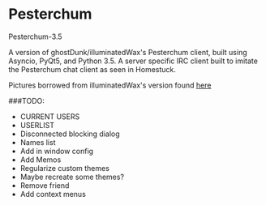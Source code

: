 # Pesterchum
Pesterchum-3.5

A version of ghostDunk/illuminatedWax's Pesterchum client, built using Asyncio, PyQt5, and Python 3.5.
A server specific IRC client built to imitate the Pesterchum chat client as seen in Homestuck.

Pictures borrowed from illuminatedWax's version found [here](https://github.com/illuminatedwax/pesterchum)



###TODO:
- CURRENT USERS
- USERLIST
- Disconnected blocking dialog
- Names list
- Add in window config
- Add Memos
- Regularize custom themes
- Maybe recreate some themes?
- Remove friend
- Add context menus